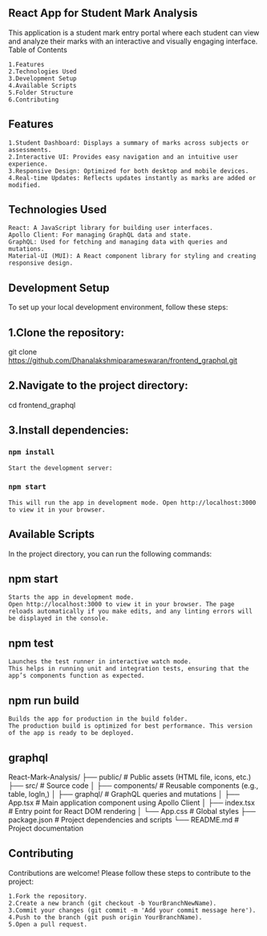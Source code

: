 ## React App for Student Mark Analysis

This application is a student mark entry portal where each student can view and analyze their marks with an interactive and visually engaging interface.
Table of Contents

    1.Features
    2.Technologies Used
    3.Development Setup
    4.Available Scripts
    5.Folder Structure
    6.Contributing

## Features

    1.Student Dashboard: Displays a summary of marks across subjects or assessments.
    2.Interactive UI: Provides easy navigation and an intuitive user experience.
    3.Responsive Design: Optimized for both desktop and mobile devices.
    4.Real-time Updates: Reflects updates instantly as marks are added or modified.

## Technologies Used

    React: A JavaScript library for building user interfaces.
    Apollo Client: For managing GraphQL data and state.
    GraphQL: Used for fetching and managing data with queries and mutations.
    Material-UI (MUI): A React component library for styling and creating responsive design.

## Development Setup

To set up your local development environment, follow these steps:

  ## 1.Clone the repository:

  git clone https://github.com/Dhanalakshmiparameswaran/frontend_graphql.git

  ## 2.Navigate to the project directory:

  cd frontend_graphql

  ## 3.Install dependencies:

   ### `npm install`

    Start the development server:

   ### `npm start`

    This will run the app in development mode. Open http://localhost:3000 to view it in your browser.

## Available Scripts

In the project directory, you can run the following commands:

  ## npm start

    Starts the app in development mode.
    Open http://localhost:3000 to view it in your browser. The page reloads automatically if you make edits, and any linting errors will be displayed in the console.
  ## npm test

    Launches the test runner in interactive watch mode.
    This helps in running unit and integration tests, ensuring that the app’s components function as expected.
  ## npm run build

    Builds the app for production in the build folder.
    The production build is optimized for best performance. This version of the app is ready to be deployed.

## graphql

React-Mark-Analysis/
├── public/              # Public assets (HTML file, icons, etc.)
├── src/                 # Source code
│   ├── components/      # Reusable components (e.g., table, logIn,)
│   ├── graphql/         # GraphQL queries and mutations
│   ├── App.tsx          # Main application component using Apollo Client
│   ├── index.tsx        # Entry point for React DOM rendering
│   └── App.css          # Global styles
├── package.json         # Project dependencies and scripts
└── README.md            # Project documentation

## Contributing

Contributions are welcome! Please follow these steps to contribute to the project:

    1.Fork the repository.
    2.Create a new branch (git checkout -b YourBranchNewName).
    3.Commit your changes (git commit -m 'Add your commit message here').
    4.Push to the branch (git push origin YourBranchName).
    5.Open a pull request.